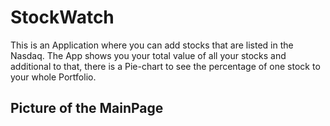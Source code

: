 # StockWatch

This is an Application where you can add stocks that are listed in the Nasdaq. The App shows you your total value of all your stocks and additional to that, there is a Pie-chart to see the percentage of one stock to your whole Portfolio. 

## Picture of the MainPage


